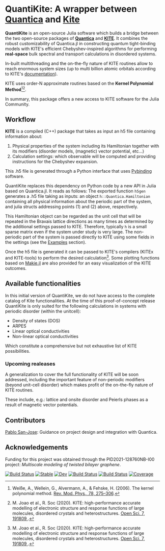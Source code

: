 # QuantiKite: A wrapper between [Quantica](https://github.com/pablosanjose/Quantica) and [Kite](https://github.com/quantum-kite/kite)

**QuantiKite** is an open-source Julia software which builds a bridge between the two open-source packages of [**Quantica**](https://github.com/pablosanjose/Quantica.jl/tree/master) and [**KITE**](https://github.com/quantum-kite/kite).
It combines the robust customizability of Quantica.jl in constructing quantum tight-binding models with KITE's efficient Chebyshev-inspired algorithms for performing **real-space** bulk spectral and transport calculations in disordered systems. 

In-built multithreading and the on-the-fly nature of KITE routines allow to reach enormous system sizes (up to multi billion atomic orbitals according to KITE's [documentation](https://github.com/quantum-kite/kite)).

KITE uses order-N approximate routines based on the **Kernel Polynomial Method**[^1][^2].

In summary, this package offers a new access to KITE software for the Julia Community.

[^1]: Weiße, A., Wellein, G., Alvermann, A., & Fehske, H. (2006). The kernel polynomial method. [Rev. Mod. Phys., 78, 275–306](https://journals.aps.org/rmp/abstract/10.1103/RevModPhys.78.275).
[^2]: M. Joao et al., R. Soc (2020). KITE: high-performance accurate modelling of electronic structure and response functions of large molecules, disordered crystals and heterostructures. [Open Sci. 7, 191809 ](https://journals.aps.org/rmp/abstract/10.1103/RevModPhys.78.275).

## Workflow

**KITE** is a compiled (C++) package that takes as input an h5 file containing information about:
  1. Physical properties of the system including its Hamiltonian together with its modifiers (disorder models, (magnetic) vector potential, etc...)
  2. Calculation settings: which observable will be computed and providing instructions for the Chebyshev expansion.

This .h5 file is generated through a Python interface that uses [Pybinding](https://docs.pybinding.site/en/stable/) software.

QuantiKite replaces this dependency on Python code by a new API in Julia based on Quantica.jl. It reads as follows: 
The exported function `h5gen` generates a .h5 file taking as inputs: an object `h::Quantica.Hamiltonian` containing all physical information about the periodic part of the system, and julia structs addressing points (1) and (2) above, respectively.

This Hamiltonian object can be regarded as the unit cell that will be repeated in the Bravais lattice directions as many times as determined by the additional settings passed to KITE. Therefore, typically `h` is a small sparse matrix even if the system under study is very large. The non-periodic part of the system is passed directly to KITE using some fields in the settings (see the [Examples](https://github.com/fernandopenaranda/QuantiKite/tree/main/examples) section). 

Once the h5 file is generated it can be passed to KITE's compilers (KITEx and KITE-tools) to perform the desired calculation[^2]. Some plotting functions based on [Makie.jl](https://docs.makie.org/stable/) are also provided for an easy visualization of the KITE outcomes.

## Available functionalities
In this initial version of QuantiKite, we do not have access to the complete catalog of Kite functionalities. At the time of this proof-of-concept release QuantiKite is only suited for  the following calculations in systems with periodic disorder (within the unitcell):

- Density of states (DOS)
- ARPES
- Linear optical conductivities
- Non-linear optical conductivities

Which constitute a comprehensive but not exhaustive list of KITE possibilities.

### Upcoming realeases

A generalization to cover the full functionality of KITE will be soon addressed, including the important feature of non-periodic modifiers (beyond unit-cell disorder) which makes profit of the on-the-fly nature of KITE routines.
   
These include, e.g.: lattice and onsite disorder and Peierls phases as a result of magnetic vector potentials.

## Contributors

[Pablo San-Jose](https://github.com/pablosanjose): Guidance on project design and integration with Quantica.

## Acknowledgements

Funding for this project was obtained through the PID2021-128760NB-I00 project: *Multiscale modeling of twisted bilayer graphene*.

[![Build Status](https://github.com/fernandopenaranda/QuantiKite.jl/actions/workflows/CI.yml/badge.svg?branch=main)](https://github.com/fernandopenaranda/QuantiKite.jl/actions/workflows/CI.yml?query=branch%3Amain)
[![Stable](https://img.shields.io/badge/docs-stable-blue.svg)](https://fernandopenaranda.github.io/QuantiKite.jl/stable/)
[![Dev](https://img.shields.io/badge/docs-dev-blue.svg)](https://fernandopenaranda.github.io/QuantiKite.jl/dev/)
[![Build Status](https://github.com/fernandopenaranda/QuantiKite.jl/actions/workflows/CI.yml/badge.svg?branch=main)](https://github.com/fernandopenaranda/QuantiKite.jl/actions/workflows/CI.yml?query=branch%3Amain)
[![Build Status](https://travis-ci.com/fernandopenaranda/QuantiKite.jl.svg?branch=main)](https://travis-ci.com/fernandopenaranda/QuantiKite.jl)
[![Coverage](https://codecov.io/gh/fernandopenaranda/QuantiKite.jl/branch/main/graph/badge.svg)](https://codecov.io/gh/fernandopenaranda/QuantiKite.jl)
